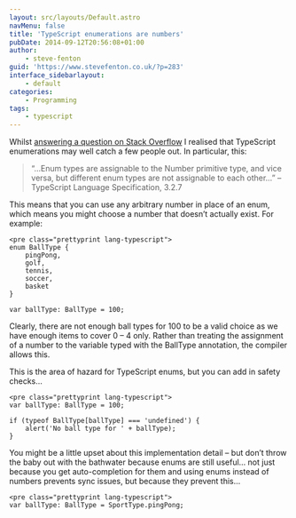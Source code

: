 ```yaml
---
layout: src/layouts/Default.astro
navMenu: false
title: 'TypeScript enumerations are numbers'
pubDate: 2014-09-12T20:56:08+01:00
author:
    - steve-fenton
guid: 'https://www.stevefenton.co.uk/?p=283'
interface_sidebarlayout:
    - default
categories:
    - Programming
tags:
    - typescript
---
```


Whilst [answering a question on Stack Overflow](http://stackoverflow.com/q/25762823/75525) I realised that TypeScript enumerations may well catch a few people out. In particular, this:

> “…Enum types are assignable to the Number primitive type, and vice versa, but different enum types are not assignable to each other…” – TypeScript Language Specification, 3.2.7

This means that you can use any arbitrary number in place of an enum, which means you might choose a number that doesn’t actually exist. For example:

```
<pre class="prettyprint lang-typescript">
enum BallType {
    pingPong,
    golf,
    tennis,
    soccer,
    basket
}

var ballType: BallType = 100;
```

Clearly, there are not enough ball types for 100 to be a valid choice as we have enough items to cover 0 – 4 only. Rather than treating the assignment of a number to the variable typed with the BallType annotation, the compiler allows this.

This is the area of hazard for TypeScript enums, but you can add in safety checks…

```
<pre class="prettyprint lang-typescript">
var ballType: BallType = 100;

if (typeof BallType[ballType] === 'undefined') {
    alert('No ball type for ' + ballType);
}
```

You might be a little upset about this implementation detail – but don’t throw the baby out with the bathwater because enums are still useful… not just because you get auto-completion for them and using enums instead of numbers prevents sync issues, but because they prevent this…

```
<pre class="prettyprint lang-typescript">
var ballType: BallType = SportType.pingPong;
```